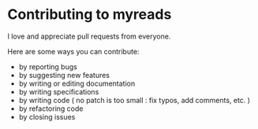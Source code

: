 # Contributing to myreads

I love and appreciate pull requests from everyone.

Here are some ways you can contribute:

- by reporting bugs
- by suggesting new features
- by writing or editing documentation
- by writing specifications
- by writing code ( no patch is too small : fix typos, add comments, etc. )
- by refactoring code
- by closing issues